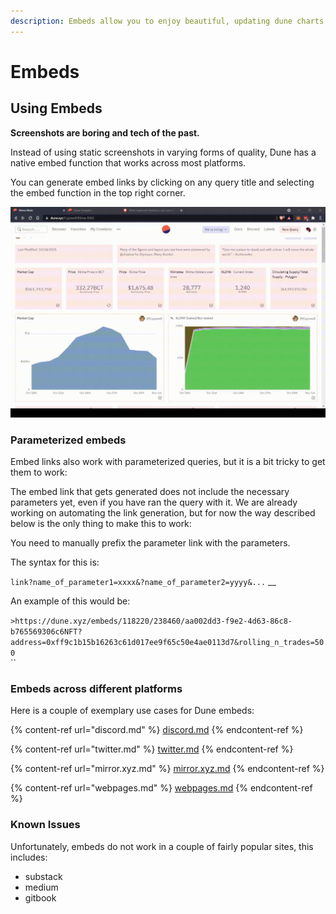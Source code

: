 ```yaml
---
description: Embeds allow you to enjoy beautiful, updating dune charts across the web!
---
```


# Embeds

## Using Embeds

**Screenshots are boring and tech of the past.**

Instead of using static screenshots in varying forms of quality, Dune has a native embed function that works across most platforms.

You can generate embed links by clicking on any query title and selecting the embed function in the top right corner.

![generating an embedd link](<../../assets/2021-11-01 14-30-33.gif>)

### Parameterized embeds

Embed links also work with parameterized queries, but it is a bit tricky to get them to work:

The embed link that gets generated does not include the necessary parameters yet, even if you have ran the query with it. We are already working on automating the link generation, but for now the way described below is the only thing to make this to work:

You need to manually prefix the parameter link with the parameters.

The syntax for this is:

`link?name_of_parameter1=xxxx&?name_of_parameter2=yyyy&...` \_\_

An example of this would be:

`>https://dune.xyz/embeds/118220/238460/aa002dd3-f9e2-4d63-86c8-b765569306c6NFT?address=0xff9c1b15b16263c61d017ee9f65c50e4ae0113d7&rolling_n_trades=500`\
\`\`

### Embeds across different platforms

Here is a couple of exemplary use cases for Dune embeds:

{% content-ref url="discord.md" %}
[discord.md](discord.md)
{% endcontent-ref %}

{% content-ref url="twitter.md" %}
[twitter.md](twitter.md)
{% endcontent-ref %}

{% content-ref url="mirror.xyz.md" %}
[mirror.xyz.md](mirror.xyz.md)
{% endcontent-ref %}

{% content-ref url="webpages.md" %}
[webpages.md](webpages.md)
{% endcontent-ref %}

### Known Issues

Unfortunately, embeds do not work in a couple of fairly popular sites, this includes:

* substack
* medium
* gitbook
